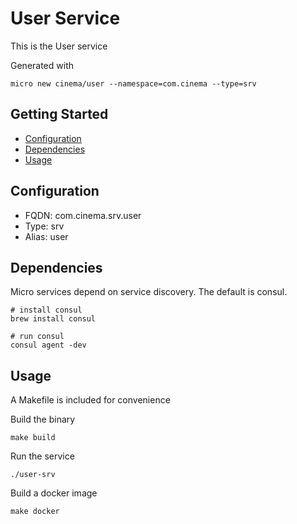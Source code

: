 # User Service

This is the User service

Generated with

```
micro new cinema/user --namespace=com.cinema --type=srv
```

## Getting Started

- [Configuration](#configuration)
- [Dependencies](#dependencies)
- [Usage](#usage)

## Configuration

- FQDN: com.cinema.srv.user
- Type: srv
- Alias: user

## Dependencies

Micro services depend on service discovery. The default is consul.

```
# install consul
brew install consul

# run consul
consul agent -dev
```

## Usage

A Makefile is included for convenience

Build the binary

```
make build
```

Run the service
```
./user-srv
```

Build a docker image
```
make docker
```